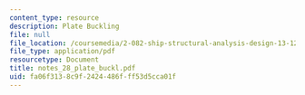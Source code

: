 ```yaml
---
content_type: resource
description: Plate Buckling
file: null
file_location: /coursemedia/2-082-ship-structural-analysis-design-13-122-spring-2003/fa06f3138c9f2424486fff53d5cca01f_notes_28_plate_buckl.pdf
file_type: application/pdf
resourcetype: Document
title: notes_28_plate_buckl.pdf
uid: fa06f313-8c9f-2424-486f-ff53d5cca01f
---
```

